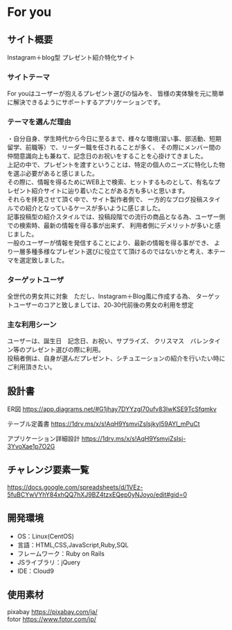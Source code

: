 # For you

## サイト概要
Instagram＋blog型 プレゼント紹介特化サイト

### サイトテーマ

For youはユーザーが抱えるプレゼント選びの悩みを、
皆様の実体験を元に簡単に解決できるようにサポートするアプリケーションです。

### テーマを選んだ理由

・自分自身、学生時代から今日に至るまで、様々な環境(習い事、部活動、短期留学、前職等）で、リーダー職を任されることが多く、
その際にメンバー間の仲間意識向上も兼ねて、記念日のお祝いをすることを心掛けてきました。<br>
上記の中で、プレゼントを渡すということは、特定の個人のニーズに特化した物を選ぶ必要があると感じました。<br>
その際に、情報を得るためにWEB上で検索、ヒットするものとして、有名なプレゼント紹介サイトに辿り着いたことがある方も多いと思います。<br>
それらを拝見させて頂く中で、サイト製作者側で、 一方的なブログ投稿スタイルでの紹介となっているケースが多いように感じました。<br>
記事投稿型の紹介スタイルでは、投稿段階での流行の商品となる為、ユーザー側での検索時、最新の情報を得る事が出来ず、
利用者側にデメリットが多いと感じました。<br>
一般のユーザーが情報を発信することにより、最新の情報を得る事ができ、
より一層多種多様なプレゼント選びに役立てて頂けるのではないかと考え、本テーマを選定致しました。


### ターゲットユーザ

全世代の男女共に対象　ただし、Instagram＋Blog風に作成する為、
ターゲットユーザーのコアと致しましては、20‐30代前後の男女の利用を想定

### 主な利用シーン

ユーザーは、誕生日　記念日、お祝い、サプライズ、
クリスマス　バレンタイン等のプレゼント選びの際に利用。<br>
投稿者側は、自身が選んだプレゼント、シチュエーションの紹介を行いたい時にご利用頂きたい。

## 設計書
ER図
<https://app.diagrams.net/#G1jhay7DYYzgI70ufv83lwKSE9TcSfqmkv>

テーブル定義書
<https://1drv.ms/x/s!AqH9YsmviZsIsjkyI59AYI_mPuCt>

アプリケーション詳細設計
<https://1drv.ms/x/s!AqH9YsmviZsIsj-3YvoXae1p7O2G>

## チャレンジ要素一覧

<https://docs.google.com/spreadsheets/d/1VEz-5fuBCYwVYhY84xhQQ7hXJ9BZ4tzxEQep0yNJoyo/edit#gid=0>

## 開発環境
- OS：Linux(CentOS)
- 言語：HTML,CSS,JavaScript,Ruby,SQL
- フレームワーク：Ruby on Rails
- JSライブラリ：jQuery
- IDE：Cloud9

## 使用素材
  pixabay https://pixabay.com/ja/<br>
  fotor   https://www.fotor.com/jp/

